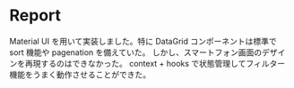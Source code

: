 # Report

Material UI を用いて実装しました。特に DataGrid コンポーネントは標準で sort 機能や pagenation を備えていた。
しかし、スマートフォン画面のデザインを再現するのはできなかった。
context + hooks で状態管理してフィルター機能をうまく動作させることができた。
